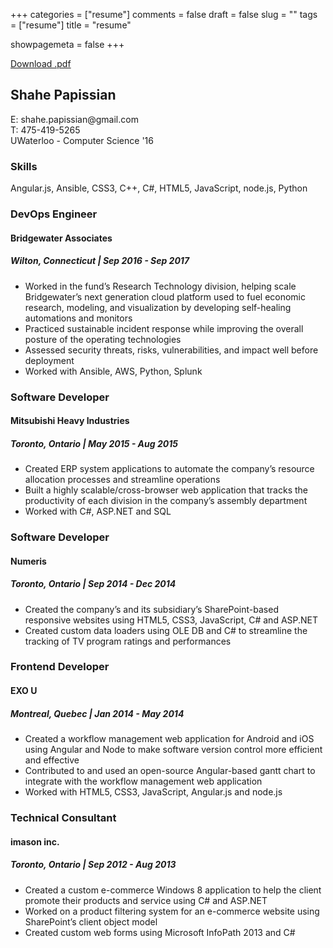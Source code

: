 +++
categories = ["resume"]
comments = false
draft = false
slug = ""
tags = ["resume"]
title = "resume"

showpagemeta = false
+++

[Download .pdf](/resume/Papissian_Resume.pdf/)

<h2>Shahe Papissian</h2>
E: shahe.papissian@gmail.com <br />
T: 475-419-5265 <br />
UWaterloo - Computer Science '16

<h3>Skills</h3>
Angular.js, Ansible, CSS3, C++, C#, HTML5, JavaScript, node.js, Python

<h3>DevOps Engineer</h3>
<h4>Bridgewater Associates</h4>
<h5>Wilton, Connecticut | Sep 2016 - Sep 2017</h5>
<ul>
	<li>
	Worked in the fund’s Research Technology division, helping scale Bridgewater’s next generation cloud platform used to fuel economic research, modeling, and visualization by developing self-healing automations and monitors
	<li>
	Practiced sustainable incident response while improving the overall posture of the operating technologies
	</li>
	<li>
	Assessed security threats, risks, vulnerabilities, and impact well before deployment
	</li>
	<li>
	Worked with Ansible, AWS, Python, Splunk
	</li>
</ul>

<h3>Software Developer</h3>
<h4>Mitsubishi Heavy Industries</h4>
<h5>Toronto, Ontario | May 2015 - Aug 2015</h5>
<ul>
	<li>
	Created ERP system applications to automate the company’s resource allocation processes and streamline operations
	<li>
	Built a highly scalable/cross-browser web application that tracks the productivity of each division in the company’s assembly department
	</li>
	<li>
	Worked with C#, ASP.NET and SQL
	</li>
</ul>

<h3>Software Developer</h3>
<h4>Numeris</h4>
<h5>Toronto, Ontario | Sep 2014 - Dec 2014</h5>
<ul>
	<li>
	Created the company’s and its subsidiary’s SharePoint-based responsive websites using HTML5, CSS3, JavaScript, C# and ASP.NET
	<li>
	Created custom data loaders using OLE DB and C# to streamline the tracking of TV program ratings and performances
	</li>
</ul>

<h3>Frontend Developer</h3>
<h4>EXO U</h4>
<h5>Montreal, Quebec | Jan 2014 - May 2014</h5>
<ul>
	<li>
	Created a workflow management web application for Android and iOS using Angular and Node to make software version control more efficient and effective
	<li>
	Contributed to and used an open-source Angular-based gantt chart to integrate with the workflow management web application
	</li>
	<li>
	Worked with HTML5, CSS3, JavaScript, Angular.js and node.js
	</li>
</ul>

<h3>Technical Consultant</h3>
<h4>imason inc.</h4>
<h5>Toronto, Ontario | Sep 2012 - Aug 2013</h5>
<ul>
	<li>
	Created a custom e-commerce Windows 8 application to help the client promote their products and service using C# and ASP.NET
	<li>
	Worked on a product filtering system for an e-commerce website using SharePoint’s client object model
	</li>
	<li>
	Created custom web forms using Microsoft InfoPath 2013 and C#
	</li>
</ul>